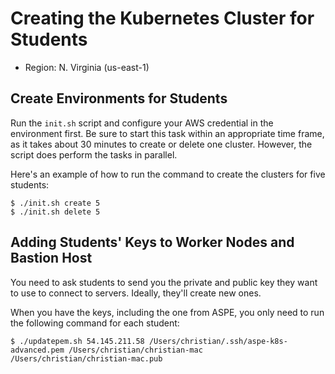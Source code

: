 # Creating the Kubernetes Cluster for Students

- Region: N. Virginia (us-east-1)

## Create Environments for Students

Run the `init.sh` script and configure your AWS credential in the environment first. Be sure to start this task within an appropriate time frame, as it takes about 30 minutes to create or delete one cluster. However, the script does perform the tasks in parallel. 

Here's an example of how to run the command to create the clusters for five students:

```
$ ./init.sh create 5
$ ./init.sh delete 5
```

## Adding Students' Keys to Worker Nodes and Bastion Host

You need to ask students to send you the private and public key they want to use to connect to servers. Ideally, they'll create new ones.

When you have the keys, including the one from ASPE, you only need to run the following command for each student:

```
$ ./updatepem.sh 54.145.211.58 /Users/christian/.ssh/aspe-k8s-advanced.pem /Users/christian/christian-mac /Users/christian/christian-mac.pub
```
